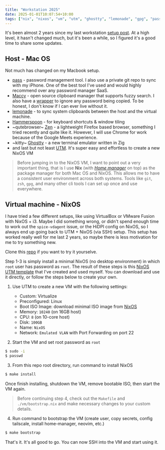 ```yaml
---
title: "Workstation 2025"
date: 2025-01-01T10:07:54+10:00
tags: ["nix", "nixos", "vm", "utm", "ghostty", "lemonade", "gpg", "pass", "maccy", "hammerspoon", "zen-browser"]
---
```


It's been almost 2 years since my last workstation [setup post](https://namnd.com/posts/nixos-and-virtual-machine/). At a high level, it hasn't changed much, but it's been a while, so I figured it's a good time to share some updates.

## Host - Mac OS

Not much has changed on my Macbook setup.

  * [pass](https://www.passwordstore.org/) - password management tool. I also use a private git repo to sync with my iPhone. One of the best tool I've used and would highly recommend over any password manager SaaS.
  * [Maccy](https://maccy.app/) - open source clipboard manager that supports fuzzy search. I also have a [wrapper](https://github.com/namnd/home/blob/main/home-manager/zshrc#L99-L104) to ignore any password being copied. To be honest, I don't know if I can ever live without it.
  * [lemonade](https://github.com/lemonade-command/lemonade) - to sync system clipboards between the host and the virtual machine. 
  * [Hammerspoon](https://www.hammerspoon.org) - for keyboard shortcuts & window tiling
  * ~qutebrowser~ [Zen](https://zen-browser.app/) - a lightweight Firefox based browser, something I tried recently and quite like it. However, I will use Chrome for work because of the Google Meets experience.
  * ~kitty~ [Ghostty](https://ghostty.org/) - a new terminal emulator written in Zig
  * and last but not least [UTM](https://mac.getutm.app/). It's super easy and effortless to create a new NixOS VM

> Before jumping in to the NixOS VM, I want to point out a very important thing, that is I use **Nix** (with [*Home manager*](https://github.com/nix-community/home-manager) on top) as the package manager for both Mac OS and NixOS. This allows me to have a consistent user environment across both systems. Tools like `git`, `zsh`, `gpg`, and many other cli tools I can set up once and use everywhere.

## Virtual machine - NixOS

I have tried a few different setups, like using VirtualBox or VMware Fusion with NixOS + i3. Maybe I did something wrong, or didn't spend enough time to work out the `spice-vdagent` issue, or the HiDPI config on NixOS, so I always end up going back to UTM + NixOS (via SSH) setup. This setup has worked really well for me last 2 years, so maybe there is less motivation for me to try something new.

Clone this [repo](https://github.com/namnd/home) if you want to try it yourselve.

Step 1-3 is simply install a minimal NixOS (no desktop environment) in which `root` user has password as `root`. The result of these steps is this [NixOS UTM template](https://archive.org/download/nixos-24.11-arm64.utm/nixos-24.11-arm64.utm.zip) that I've created and used myself. You can download and use it directly, or follow the steps below to create your own.

1. Use UTM to create a new VM with the following settings:

    * Custom: Virtualize
    * Preconfigured: Linux
    * Boot ISO Image: download minimal ISO image from [NixOS](https://channels.nixos.org/nixos-24.11/latest-nixos-minimal-aarch64-linux.iso)
    * Memory: `10240` (on 16GB host)
    * CPU: `8` (on 10-core host)
    * Disk: `100GB`
    * Name: `NixOS`
    * Network: `Emulated VLAN` with Port Forwarding on port 22

2. Start the VM and set root password as `root`

```bash
$ sudo -i
$ passwd
```

3. From this repo root directory, run command to install NixOS

```bash
$ make install
```

Once finish installing, shutdown the VM, remove bootable ISO, then start the VM again.

> Before continuing step 4, check out the `Makefile` and `./vm/bootstrap.nix` and make necessary changes to your custom details.

4. Run command to bootstrap the VM (create user, copy secrets, config tailscale, install home-manager, neovim, etc.)

```bash
$ make bootstrap
```

That's it. It's all good to go. You can now SSH into the VM and start using it.

